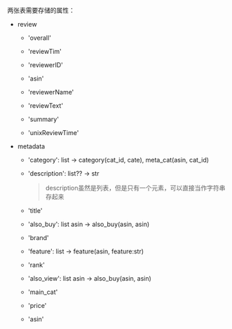 两张表需要存储的属性：

- review

  - 'overall'
    
  - 'reviewTim'
    
  - 'reviewerID'
    
  - 'asin'
    
  - 'reviewerName'
    
  - 'reviewText'
    
  - 'summary'
    
  - 'unixReviewTime'

- metadata

  - 'category': list -> category(cat_id, cate), meta_cat(asin, cat_id)
    
  - 'description': list?? -> str
    
    > description虽然是列表，但是只有一个元素，可以直接当作字符串存起来
    
  - 'title'
    
  - 'also_buy': list asin -> also_buy(asin, asin)
    
  - 'brand'
    
  - 'feature': list -> feature(asin, feature:str)
    
  - 'rank'
    
  - 'also_view': list asin -> also_buy(asin, asin)
    
  - 'main_cat'
    
  - 'price'
    
  - 'asin'